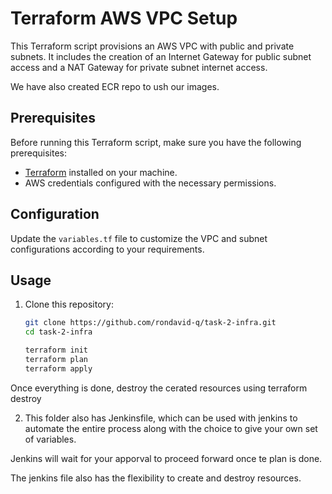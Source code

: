 # Terraform AWS VPC Setup

This Terraform script provisions an AWS VPC with public and private subnets. It includes the creation of an Internet Gateway for public subnet access and a NAT Gateway for private subnet internet access.

We have also created ECR repo to ush our images.

## Prerequisites

Before running this Terraform script, make sure you have the following prerequisites:

- [Terraform](https://www.terraform.io/) installed on your machine.
- AWS credentials configured with the necessary permissions.

## Configuration

Update the `variables.tf` file to customize the VPC and subnet configurations according to your requirements.

## Usage

1. Clone this repository:

   ```bash
   git clone https://github.com/rondavid-q/task-2-infra.git
   cd task-2-infra

   terraform init
   terraform plan
   terraform apply

Once everything is done, destroy the cerated resources using terraform destroy

2. This folder also has Jenkinsfile, which can be used with jenkins to automate the entire process along with the choice to give your own set of variables.

Jenkins will wait for your apporval to proceed forward once te plan is done.

The jenkins file also has the flexibility to create and destroy resources.